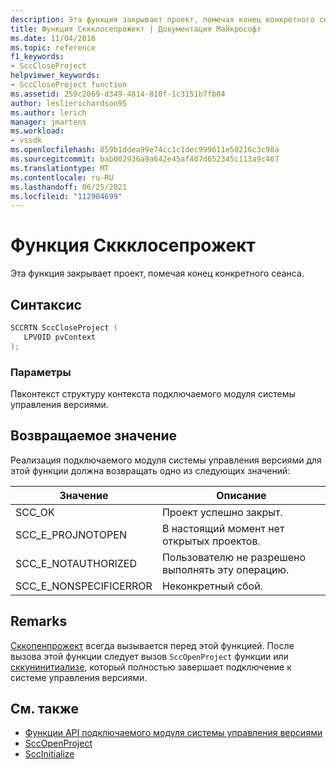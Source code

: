 ```yaml
---
description: Эта функция закрывает проект, помечая конец конкретного сеанса.
title: Функция Сккклосепрожект | Документация Майкрософт
ms.date: 11/04/2016
ms.topic: reference
f1_keywords:
- SccCloseProject
helpviewer_keywords:
- SccCloseProject function
ms.assetid: 259c2069-d349-4814-810f-1c3151b7fb84
author: leslierichardson95
ms.author: lerich
manager: jmartens
ms.workload:
- vssdk
ms.openlocfilehash: 859b1ddea99e74cc1c1dec999611e50216c3c98a
ms.sourcegitcommit: bab002936a9a642e45af407d652345c113a9c467
ms.translationtype: MT
ms.contentlocale: ru-RU
ms.lasthandoff: 06/25/2021
ms.locfileid: "112904699"
---
```

# <a name="scccloseproject-function"></a>Функция Сккклосепрожект
Эта функция закрывает проект, помечая конец конкретного сеанса.

## <a name="syntax"></a>Синтаксис

```cpp
SCCRTN SccCloseProject (
   LPVOID pvContext
);
```

### <a name="parameters"></a>Параметры
 Пвконтекст структуру контекста подключаемого модуля системы управления версиями.

## <a name="return-value"></a>Возвращаемое значение
 Реализация подключаемого модуля системы управления версиями для этой функции должна возвращать одно из следующих значений:

|Значение|Описание|
|-----------|-----------------|
|SCC_OK|Проект успешно закрыт.|
|SCC_E_PROJNOTOPEN|В настоящий момент нет открытых проектов.|
|SCC_E_NOTAUTHORIZED|Пользователю не разрешено выполнять эту операцию.|
|SCC_E_NONSPECIFICERROR|Неконкретный сбой.|

## <a name="remarks"></a>Remarks
 [Сккопенпрожект](../extensibility/sccopenproject-function.md) всегда вызывается перед этой функцией. После вызова этой функции следует вызов `SccOpenProject` функции или [сккунинитиализе](../extensibility/sccuninitialize-function.md), который полностью завершает подключение к системе управления версиями.

## <a name="see-also"></a>См. также
- [Функции API подключаемого модуля системы управления версиями](../extensibility/source-control-plug-in-api-functions.md)
- [SccOpenProject](../extensibility/sccopenproject-function.md)
- [SccInitialize](../extensibility/sccinitialize-function.md)
